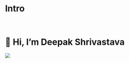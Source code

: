 # Intro
 
<h1 align="centre">👋 Hi, I’m Deepak Shrivastava</h1>

[![](https://visitcount.itsvg.in/api?id=deepak3082&label=Views&icon=4&pretty=true)](https://visitcount.itsvg.in)